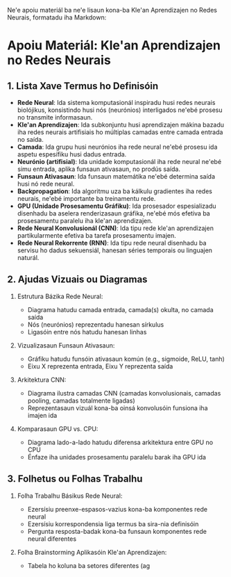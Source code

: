 Ne'e apoiu materiál ba ne'e lisaun kona-ba Kle'an Aprendizajen no Redes Neurais, formatadu iha Markdown:

# Apoiu Materiál: Kle'an Aprendizajen no Redes Neurais 

## 1. Lista Xave Termus ho Definisóin

- **Rede Neural**: Ida sistema komputasionál inspiradu husi redes neurais biolójikus, konsistindo husi nós (neurónios) interligados ne'ebé prosesu no transmite informasaun.
- **Kle'an Aprendizajen**: Ida subkonjuntu husi aprendizajen mákina bazadu iha redes neurais artifisiais ho múltiplas camadas entre camada entrada no saída.
- **Camada**: Ida grupu husi neurónios iha rede neural ne'ebé prosesu ida aspetu espesífiku husi dadus entrada.
- **Neurónio (artifisial)**: Ida unidade komputasionál iha rede neural ne'ebé simu entrada, aplika funsaun ativasaun, no prodús saída.
- **Funsaun Ativasaun**: Ida funsaun matemátika ne'ebé determina saída husi nó rede neural.
- **Backpropagation**: Ida algoritmu uza ba kálkulu gradientes iha redes neurais, ne'ebé importante ba treinamentu rede.
- **GPU (Unidade Prosesamentu Gráfiku)**: Ida prosesador espesializadu disenhadu ba aselera renderizasaun gráfika, ne'ebé mós efetiva ba prosesamentu paralelu iha kle'an aprendizajen.
- **Rede Neural Konvolusionál (CNN)**: Ida tipu rede kle'an aprendizajen partikularmente efetiva ba tarefa prosesamentu imajen.
- **Rede Neural Rekorrente (RNN)**: Ida tipu rede neural disenhadu ba servisu ho dadus sekuensiál, hanesan séries temporais ou linguajen naturál.

## 2. Ajudas Vizuais ou Diagramas

1. Estrutura Bázika Rede Neural:
   - Diagrama hatudu camada entrada, camada(s) okulta, no camada saída
   - Nós (neurónios) reprezentadu hanesan sírkulus
   - Ligasóin entre nós hatudu hanesan linhas

2. Vizualizasaun Funsaun Ativasaun:
   - Gráfiku hatudu funsóin ativasaun komún (e.g., sigmoide, ReLU, tanh)
   - Eixu X reprezenta entrada, Eixu Y reprezenta saída

3. Arkitektura CNN:
   - Diagrama ilustra camadas CNN (camadas konvolusionais, camadas pooling, camadas totalmente ligadas)
   - Reprezentasaun vizuál kona-ba oinsá konvolusóin funsiona iha imajen ida

4. Komparasaun GPU vs. CPU:
   - Diagrama lado-a-lado hatudu diferensa arkitektura entre GPU no CPU
   - Énfaze iha unidades prosesamentu paralelu barak iha GPU ida

## 3. Folhetus ou Folhas Trabalhu

1. Folha Trabalhu Básikus Rede Neural:
   - Ezersísiu preenxe-espasos-vazius kona-ba komponentes rede neural
   - Ezersísiu korrespondensia liga termus ba sira-nia definisóin
   - Pergunta resposta-badak kona-ba funsaun komponentes rede neural diferentes

2. Folha Brainstorming Aplikasóin Kle'an Aprendizajen:
   - Tabela ho koluna ba setores diferentes (ag